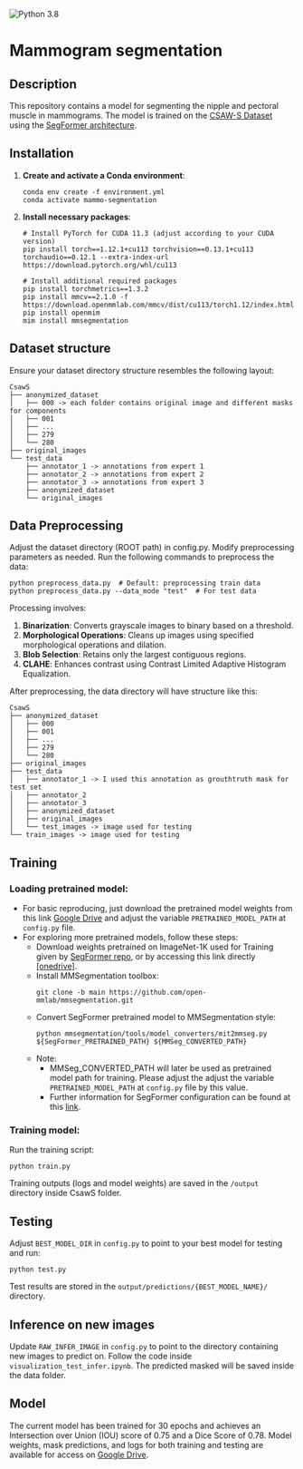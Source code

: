 ![Python 3.8](https://img.shields.io/badge/python-3.8-green.svg)
# Mammogram segmentation 
## Description 
This repository contains a model for segmenting the nipple and pectoral muscle in mammograms. The model is trained on the [CSAW-S Dataset](https://github.com/ChrisMats/CSAW-S) using the [SegFormer architecture](https://github.com/NVlabs/SegFormer).

## Installation
1. **Create and activate a Conda environment**:
    ```shell
    conda env create -f environment.yml
    conda activate mammo-segmentation
    ```

2. **Install necessary packages**:
    ```shell
    # Install PyTorch for CUDA 11.3 (adjust according to your CUDA version)
    pip install torch==1.12.1+cu113 torchvision==0.13.1+cu113 torchaudio==0.12.1 --extra-index-url https://download.pytorch.org/whl/cu113
    
    # Install additional required packages
    pip install torchmetrics==1.3.2
    pip install mmcv==2.1.0 -f https://download.openmmlab.com/mmcv/dist/cu113/torch1.12/index.html
    pip install openmim
    mim install mmsegmentation
    ```
## Dataset structure
Ensure your dataset directory structure resembles the following layout:
```shell
CsawS
├── anonymized_dataset
│   ├── 000 -> each folder contains original image and different masks for components
│   ├── 001
│   ├── ...
│   ├── 279
│   └── 280
├── original_images 
└── test_data
    ├── annotator_1 -> annotations from expert 1
    ├── annotator_2 -> annotations from expert 2
    ├── annotator_3 -> annotations from expert 3
    ├── anonymized_dataset 
    └── original_images 

```
## Data Preprocessing
Adjust the dataset directory (ROOT path) in config.py. Modify preprocessing parameters as needed. Run the following commands to preprocess the data:
```shell
python preprocess_data.py  # Default: preprocessing train data
python preprocess_data.py --data_mode "test"  # For test data
```
Processing involves:
1. **Binarization**: Converts grayscale images to binary based on a threshold.
2. **Morphological Operations**: Cleans up images using specified morphological operations and dilation.
3. **Blob Selection**: Retains only the largest contiguous regions.
4. **CLAHE**: Enhances contrast using Contrast Limited Adaptive Histogram Equalization.

After preprocessing, the data directory will have structure like this:
```shell
CsawS
├── anonymized_dataset
│   ├── 000 
│   ├── 001
│   ├── ...
│   ├── 279
│   └── 280
├── original_images 
├── test_data
│   ├── annotator_1 -> I used this annotation as grouthtruth mask for test set
│   ├── annotator_2 
│   ├── annotator_3 
│   ├── anonymized_dataset 
│   ├── original_images 
│   └── test_images -> image used for testing
└── train_images -> image used for testing
```
## Training
### Loading pretrained model:
- For basic reproducing, just download the pretrained model weights from this link [Google Drive](https://drive.google.com/drive/folders/10Vd66VJpKvRhSyc1H1U5AZnYGztCXeMM?usp=sharing) and adjust the variable `PRETRAINED_MODEL_PATH` at `config.py` file.
- For exploring more pretrained models, follow these steps:
  - Download weights pretrained on ImageNet-1K used for Training given by [SegFormer repo](https://github.com/open-mmlab/mmsegmentation.git), or by accessing this link directly [[onedrive]](https://connecthkuhk-my.sharepoint.com/:f:/g/personal/xieenze_connect_hku_hk/EvOn3l1WyM5JpnMQFSEO5b8B7vrHw9kDaJGII-3N9KNhrg?e=cpydzZ). 
  - Install MMSegmentation toolbox:
    ```shell
    git clone -b main https://github.com/open-mmlab/mmsegmentation.git
    ```
  - Convert SegFormer pretrained model to MMSegmentation style:
    ```shell
    python mmsegmentation/tools/model_converters/mit2mmseg.py ${SegFormer_PRETRAINED_PATH} ${MMSeg_CONVERTED_PATH}
    ```
  - Note:
    - MMSeg_CONVERTED_PATH will later be used as pretrained model path for training. Please adjust the adjust the variable `PRETRAINED_MODEL_PATH` at `config.py` file by this value. 
    - Further information for SegFormer configuration can be found at this [link](https://github.com/open-mmlab/mmsegmentation/tree/master/configs/segformer).

### Training model:
Run the training script:
```shell
python train.py
```
Training outputs (logs and model weights) are saved in the `/output` directory inside CsawS folder.

## Testing
Adjust `BEST_MODEL_DIR` in `config.py` to point to your best model for testing and run:
```shell
python test.py
```
Test results are stored in the `output/predictions/{BEST_MODEL_NAME}/` directory.

## Inference on new images
Update `RAW_INFER_IMAGE` in `config.py` to point to the directory containing new images to predict on. Follow the code inside `visualization_test_infer.ipynb`. 
The predicted masked will be saved inside the data folder. 

## Model
The current model has been trained for 30 epochs and achieves an Intersection over Union (IOU) score of 0.75 and a Dice Score of 0.78. Model weights, mask predictions, and logs for both training and testing are available for access on [Google Drive](https://drive.google.com/drive/folders/10Vd66VJpKvRhSyc1H1U5AZnYGztCXeMM?usp=sharing).






   





